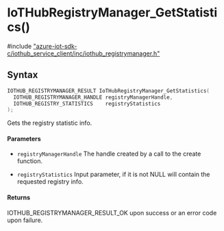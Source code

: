 # IoTHubRegistryManager_GetStatistics()

\#include ["azure-iot-sdk-c/iothub_service_client/inc/iothub_registrymanager.h"](../iot-c-ref-iothub-registrymanager-h.md)  

## Syntax

```C
IOTHUB_REGISTRYMANAGER_RESULT IoTHubRegistryManager_GetStatistics(
  IOTHUB_REGISTRYMANAGER_HANDLE	registryManagerHandle,
  IOTHUB_REGISTRY_STATISTICS	registryStatistics
);

```

Gets the registry statistic info.

#### Parameters
* `registryManagerHandle` The handle created by a call to the create function. 

* `registryStatistics` Input parameter, if it is not NULL will contain the requested registry info.

#### Returns
IOTHUB_REGISTRYMANAGER_RESULT_OK upon success or an error code upon failure.

